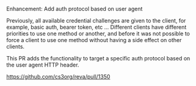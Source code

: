 Enhancement: Add auth protocol based on user agent

Previously, all available credential challenges are given to the client, 
for example, basic auth, bearer token, etc ...
Different clients have different priorities to use one method or another, 
and before it was not possible to force a client to use one method without 
having a side effect on other clients.

This PR adds the functionality to target a specific auth protocol based
on the user agent HTTP header.

https://github.com/cs3org/reva/pull/1350
